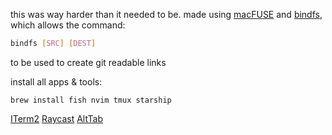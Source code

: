 this was way harder than it needed to be.
made using [macFUSE](https://macfuse.github.io/) and [bindfs](https://bindfs.org/),
which allows the command:
```sh
bindfs [SRC] [DEST]
```
to be used to create git readable links

install all apps & tools:
```terminal
brew install fish nvim tmux starship
```
[ITerm2](https://iterm2.com/)
[Raycast](https://www.raycast.com/)
[AltTab](https://alt-tab-macos.netlify.app/)

